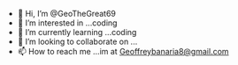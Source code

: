 - 👋 Hi, I’m @GeoTheGreat69
- 👀 I’m interested in ...coding
- 🌱 I’m currently learning ...coding
- 💞️ I’m looking to collaborate on ...
- 📫 How to reach me ...im at Geoffreybanaria8@gmail.com

<!---
GeoTheGreat69/GeoTheGreat69 is a ✨ special ✨ repository because its `README.md` (this file) appears on your GitHub profile.
You can click the Preview link to take a look at your changes.
--->
